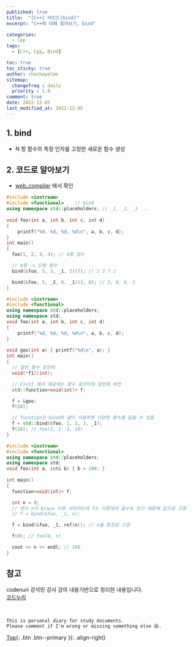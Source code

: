 ```yaml
---
published: true
title:  "[C++] 바인드(bind)"
excerpt: "C++에 대해 알아보기, bind"

categories:
  - Cpp
tags:
  - [C++, Cpp, Bind]

toc: true
toc_sticky: true
author: chachayelmo
sitemap:
  changefreq : daily
  priority : 1.0
comment: true
date: 2022-12-05
last_modified_at: 2022-12-05
---
```


## 1. bind
- N 항 함수의 특정 인자를 고정한 새로운 함수 생성

## 2. 코드로 알아보기
- [web_compiler](https://godbolt.org/) 에서 확인

```cpp
#include <iostream> 
#include <functional>    // bind 
using namespace std::placeholders; // _1, _2, _3 ... 
  
void foo(int a, int b, int c, int d) 
{ 
    printf("%d, %d, %d, %d\n", a, b, c, d); 
} 
int main() 
{ 
  foo(1, 2, 3, 4); // 4항 함수 

  // 4항 -> 단항 함수 
  bind(&foo, 5, 3, _1, 2)(7); // 5 3 7 2 

  bind(&foo, 5, _2, 6, _1)(3, 8); // 5, 8, 6, 3
}
```

```cpp
#include <iostream> 
#include <functional> 
using namespace std::placeholders; 
using namespace std; 
void foo(int a, int b, int c, int d) 
{ 
    printf("%d, %d, %d, %d\n", a, b, c, d); 
} 
  
void goo(int a) { printf("%d\n", a); } 
int main() 
{ 
  // 일반 함수 포인터 
  void(*f1)(int);  

  // C++11 에서 제공하는 함수 포인터의 일반화 버전 
  std::function<void(int)> f; 

  f = &goo; 
  f(10); 

  // fucntion은 bind와 같이 사용하면 다양한 함수를 담을 수 있음
  f = std::bind(&foo, 1, 2, 3, _1); 
  f(10); // foo(1, 2, 3, 10) 
}
```

```cpp
#include <iostream> 
#include <functional> 
using namespace std::placeholders; 
using namespace std; 
void foo(int a, int& b) { b = 100; } 
  
int main() 
{ 
  function<void(int)> f; 

  int n = 0; 
  // 변수 n이 brace 이후 사라지는데 f는 다른데서 쓸수도 있기 때문에 값으로 고정
  // f = bind(&foo, _1, n);

  f = bind(&foo, _1, ref(n)); // n을 참조로 고정 

  f(0); // foo(0, n) 

  cout << n << endl; // 100 
}
```

## 참고
codenuri 강석민 강사 강의 내용기반으로 정리한 내용입니다.  
[코드누리](https://github.com/codenuri)  

<br>

    This is personal diary for study documents.
    Please comment if I'm wrong or missing something else 😄. 

[Top](#){: .btn .btn--primary }{: .align-right}